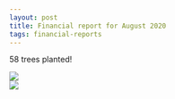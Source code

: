 ```yaml
---
layout: post
title: Financial report for August 2020
tags: financial-reports
---
```

58 trees planted!

<img src="{{site.url}}/images/reports/aug_2020.jpg" style="display: block; margin: auto;" />

<img src="{{site.url}}/images/reports/aug_2020_receipt.jpg" style="display: block; margin: auto;" />
